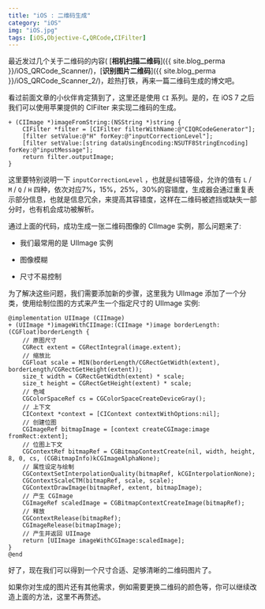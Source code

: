 ```yaml
---
title: "iOS : 二维码生成"
category: "iOS"
img: "iOS.jpg"
tags: [iOS,Objective-C,QRCode,CIFilter]
---
```

最近发过几个关于二维码的内容( [**相机扫描二维码**]({{ site.blog_perma }}/iOS_QRCode_Scanner/)，[**识别图片二维码**]({{ site.blog_perma }}/iOS_QRCode_Scanner_2/)，趁热打铁，再来一篇二维码生成的博文吧。

看过前面文章的小伙伴肯定猜到了，这里还是使用 `CI` 系列。是的，在 iOS 7 之后我们可以使用苹果提供的 CIFilter 来实现二维码的生成。

```objc
+ (CIImage *)imageFromString:(NSString *)string {
    CIFilter *filter = [CIFilter filterWithName:@"CIQRCodeGenerator"];
    [filter setValue:@"H" forKey:@"inputCorrectionLevel"];
    [filter setValue:[string dataUsingEncoding:NSUTF8StringEncoding] forKey:@"inputMessage"];
    return filter.outputImage;
}
```

这里要特别说明一下 `inputCorrectionLevel` ，也就是纠错等级，允许的值有 `L` / `M` / `Q` / `H` 四种，依次对应7%，15%，25%，30%的容错度，生成器会通过重复表示部分信息，也就是信息冗余，来提高其容错度，这样在二维码被遮挡或缺失一部分时，也有机会成功被解析。

通过上面的代码，成功生成一张二维码图像的 CIImage 实例，那么问题来了:

* 我们最常用的是 UIImage 实例

* 图像模糊

* 尺寸不易控制

为了解决这些问题，我们需要添加新的步骤，这里我为 UIImage 添加了一个分类，使用绘制位图的方式来产生一个指定尺寸的 UIImage 实例:
```objc
@implementation UIImage (CIImage)
+ (UIImage *)imageWithCIImage:(CIImage *)image borderLength:(CGFloat)borderLength {
    // 原图尺寸
    CGRect extent = CGRectIntegral(image.extent);
    // 缩放比
    CGFloat scale = MIN(borderLength/CGRectGetWidth(extent), borderLength/CGRectGetHeight(extent));
    size_t width = CGRectGetWidth(extent) * scale;
    size_t height = CGRectGetHeight(extent) * scale;
    // 色域
    CGColorSpaceRef cs = CGColorSpaceCreateDeviceGray();
    // 上下文
    CIContext *context = [CIContext contextWithOptions:nil];
    // 创建位图
    CGImageRef bitmapImage = [context createCGImage:image fromRect:extent];
    // 位图上下文
    CGContextRef bitmapRef = CGBitmapContextCreate(nil, width, height, 8, 0, cs, (CGBitmapInfo)kCGImageAlphaNone);
    // 属性设定与绘制
    CGContextSetInterpolationQuality(bitmapRef, kCGInterpolationNone);
    CGContextScaleCTM(bitmapRef, scale, scale);
    CGContextDrawImage(bitmapRef, extent, bitmapImage);
    // 产生 CGImage
    CGImageRef scaledImage = CGBitmapContextCreateImage(bitmapRef);
    // 释放
    CGContextRelease(bitmapRef);
    CGImageRelease(bitmapImage);
    // 产生并返回 UIImage
    return [UIImage imageWithCGImage:scaledImage];
}
@end
```

好了，现在我们可以得到一个尺寸合适、足够清晰的二维码图片了。

如果你对生成的图片还有其他需求，例如需要更换二维码的颜色等，你可以继续改造上面的方法，这里不再赘述。
